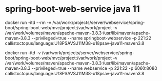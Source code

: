 # spring-boot-web-service java 11
docker run -itd --rm -v /var/work/projects/server/webservice/spring-boot/spring-boot-web/mvc/project:/var/work/project -v /var/work/volumes/maven/apache-maven-3.8.3:/usr/lib/maven/apache-maven-3.8.3 --privileged=true --name springboot-webservice -p 221:22 callistoctopus/language:U18PSAVSJ11M38-u18psav-java11-maven3.8

docker run -itd -v /var/work/projects/server/webservice/spring-boot/spring-boot-web/mvc/project:/var/work/project -v /var/work/volumes/maven/apache-maven-3.8.3:/usr/lib/maven/apache-maven-3.8.3 --privileged=true --name webservice -p 221:22 -p 6060:8080 callistoctopus/language:U18PSAVSJ11M38-u18psav-java11-maven3.8
